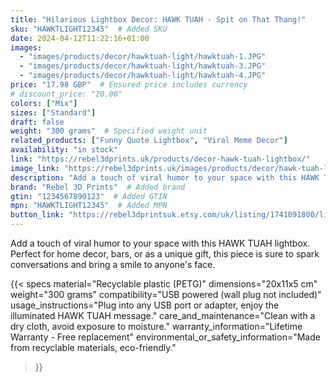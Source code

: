```yaml
---
title: "Hilarious Lightbox Decor: HAWK TUAH - Spit on That Thang!"
sku: "HAWKTLIGHT12345"  # Added SKU
date: 2024-04-12T11:22:16+01:00
images:
  - "images/products/decor/hawktuah-light/hawktuah-1.JPG"
  - "images/products/decor/hawktuah-light/hawktuah-3.JPG"
  - "images/products/decor/hawktuah-light/hawktuah-4.JPG"
price: "17.98 GBP"  # Ensured price includes currency
# discount_price: "20.00"
colors: ["Mix"]
sizes: ["Standard"]
draft: false
weight: "300 grams"  # Specified weight unit
related_products: ["Funny Quote Lightbox", "Viral Meme Decor"]
availability: "in stock"
link: "https://rebel3dprints.uk/products/decor-hawk-tuah-lightbox/"
image_link: "https://rebel3dprints.uk/images/products/decor/hawk-tuah-lightbox/hawk-lightbox.jpeg"
description: "Add a touch of viral humor to your space with this HAWK TUAH lightbox. Perfect for home decor, bars, or as a unique gift, this piece is sure to spark conversations and bring a smile to anyone's face."
brand: "Rebel 3D Prints"  # Added brand
gtin: "1234567890123"  # Added GTIN
mpn: "HAWKTLIGHT12345"  # Added MPN
button_link: "https://rebel3dprintsuk.etsy.com/uk/listing/1741091800/lightbox-with-hawk-tuah-spit-on-that"
---
```

Add a touch of viral humor to your space with this HAWK TUAH lightbox. Perfect for home decor, bars, or as a unique gift, this piece is sure to spark conversations and bring a smile to anyone's face.

{{< specs
    material="Recyclable plastic (PETG)"
    dimensions="20x11x5 cm"
    weight="300 grams"
    compatibility="USB powered (wall plug not included)"
    usage_instructions="Plug into any USB port or adapter, enjoy the illuminated HAWK TUAH message."
    care_and_maintenance="Clean with a dry cloth, avoid exposure to moisture."
    warranty_information="Lifetime Warranty - Free replacement"
    environmental_or_safety_information="Made from recyclable materials, eco-friendly."
>}}
